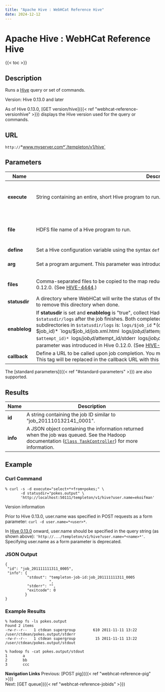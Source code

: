 ```yaml
---
title: "Apache Hive : WebHCat Reference Hive"
date: 2024-12-12
---
```


# Apache Hive : WebHCat Reference Hive

{{< toc >}}

## Description

Runs a [Hive](http://hive.apache.org/) query or set of commands.

Version: Hive 0.13.0 and later

As of Hive 0.13.0, [GET version/hive]({{< ref "webhcat-reference-versionhive" >}}) displays the Hive version used for the query or commands.

## URL

`http://`*www.myserver.com*`/templeton/v1/hive`

## Parameters

| Name | Description | Required? | Default |
| --- | --- | --- | --- |
| **execute** | String containing an entire, short Hive program to run. | One of either "execute" or "file" is required. | None |
| **file** | HDFS file name of a Hive program to run. | One of either "execute" or "file" is required. | None |
| **define** | Set a Hive configuration variable using the syntax `define=NAME=VALUE`. See a [note](https://community.hortonworks.com/articles/104269/how-to-pass-hive-configuration-parameters-to-knox.html) CURL and "=". | Optional | None |
| **arg** | Set a program argument. This parameter was introduced in Hive 0.12.0. (See [HIVE-4444](https://issues.apache.org/jira/browse/HIVE-4444).) | Optional in Hive 0.12.0+ | None |
| **files** | Comma-separated files to be copied to the map reduce cluster. This parameter was introduced in Hive 0.12.0. (See [HIVE-4444](https://issues.apache.org/jira/browse/HIVE-4444).) | Optional in Hive 0.12.0+ | None |
| **statusdir** | A directory where WebHCat will write the status of the Hive job. If provided, it is the caller's responsibility to remove this directory when done. | Optional | None |
| **enablelog** | If **statusdir** is set and **enablelog** is "true", collect Hadoop job configuration and logs into a directory named `$statusdir/logs` after the job finishes. Both completed and failed attempts are logged. The layout of subdirectories in `$statusdir/logs` is: `logs/$job_id` *(directory for $job_id)* `logs/$job_id/job.xml.html` `logs/$job_id/$attempt_id` *(directory for $attempt_id)* `logs/$job_id/$attempt_id/stderr` `logs/$job_id/$attempt_id/stdout` `logs/$job_id/$attempt_id/syslog` This parameter was introduced in Hive 0.12.0. (See [HIVE-4531](https://issues.apache.org/jira/browse/HIVE-4531).) | Optional in Hive 0.12.0+ | None |
| **callback** | Define a URL to be called upon job completion. You may embed a specific job ID into this URL using `$jobId`. This tag will be replaced in the callback URL with this job's job ID. | Optional | None |

The [standard parameters]({{< ref "#standard-parameters" >}}) are also supported.

## Results

| Name | Description |
| --- | --- |
| **id** | A string containing the job ID similar to "job_201110132141_0001". |
| **info** | A JSON object containing the information returned when the job was queued. See the Hadoop documentation ([`Class TaskController`](http://hadoop.apache.org/docs/r1.2.1/api/org/apache/hadoop/mapred/TaskController.html)) for more information. |

## Example

### Curl Command

```
% curl -s -d execute="select+*+from+pokes;" \
       -d statusdir="pokes.output" \
       'http://localhost:50111/templeton/v1/hive?user.name=ekoifman'

```

Version information

Prior to Hive 0.13.0, user.name was specified in POST requests as a form parameter: `curl -d user.name=*<user>*`.

In [Hive 0.13.0](https://issues.apache.org/jira/browse/HIVE-6576) onward, user.name should be specified in the query string (as shown above): `'http://.../templeton/v1/hive?user.name=*<name>*'`. Specifying user.name as a form parameter is deprecated.

### JSON Output

```
{
 "id": "job_201111111311_0005",
 "info": {
          "stdout": "templeton-job-id:job_201111111311_0005
                    ",
          "stderr": "",
          "exitcode": 0
         }
}

```

### Example Results

```
% hadoop fs -ls pokes.output
Found 2 items
-rw-r--r--   1 ctdean supergroup        610 2011-11-11 13:22 /user/ctdean/pokes.output/stderr
-rw-r--r--   1 ctdean supergroup         15 2011-11-11 13:22 /user/ctdean/pokes.output/stdout

% hadoop fs -cat pokes.output/stdout
1       a
2       bb
3       ccc

```

**Navigation Links**
Previous: [POST pig]({{< ref "webhcat-reference-pig" >}})  
 Next: [GET queue]({{< ref "webhcat-reference-jobids" >}})



 

 

